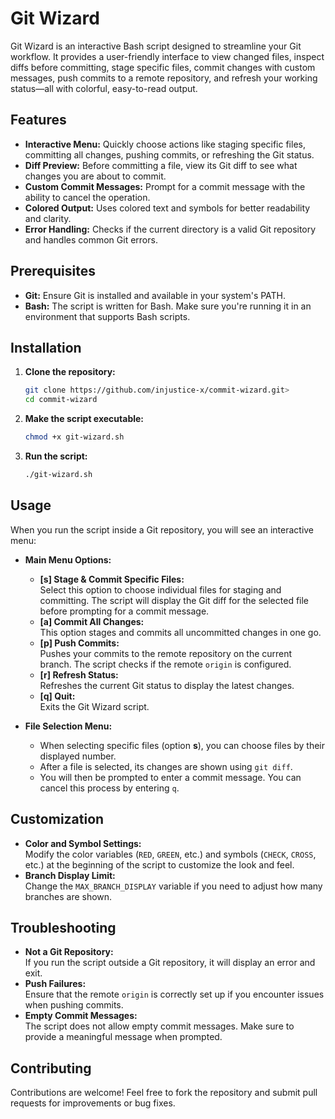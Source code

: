 # Git Wizard

Git Wizard is an interactive Bash script designed to streamline your Git workflow. It provides a user-friendly interface to view changed files, inspect diffs before committing, stage specific files, commit changes with custom messages, push commits to a remote repository, and refresh your working status—all with colorful, easy-to-read output.

## Features

- **Interactive Menu:** Quickly choose actions like staging specific files, committing all changes, pushing commits, or refreshing the Git status.
- **Diff Preview:** Before committing a file, view its Git diff to see what changes you are about to commit.
- **Custom Commit Messages:** Prompt for a commit message with the ability to cancel the operation.
- **Colored Output:** Uses colored text and symbols for better readability and clarity.
- **Error Handling:** Checks if the current directory is a valid Git repository and handles common Git errors.

## Prerequisites

- **Git:** Ensure Git is installed and available in your system's PATH.
- **Bash:** The script is written for Bash. Make sure you're running it in an environment that supports Bash scripts.

## Installation

1. **Clone the repository:**

   ```bash
   git clone https://github.com/injustice-x/commit-wizard.git>
   cd commit-wizard
   ```

2. **Make the script executable:**

   ```bash
   chmod +x git-wizard.sh
   ```

3. **Run the script:**

   ```bash
   ./git-wizard.sh
   ```

## Usage

When you run the script inside a Git repository, you will see an interactive menu:

- **Main Menu Options:**

  - **[s] Stage & Commit Specific Files:**  
    Select this option to choose individual files for staging and committing. The script will display the Git diff for the selected file before prompting for a commit message.
  - **[a] Commit All Changes:**  
    This option stages and commits all uncommitted changes in one go.
  - **[p] Push Commits:**  
    Pushes your commits to the remote repository on the current branch. The script checks if the remote `origin` is configured.
  - **[r] Refresh Status:**  
    Refreshes the current Git status to display the latest changes.
  - **[q] Quit:**  
    Exits the Git Wizard script.

- **File Selection Menu:**
  - When selecting specific files (option **s**), you can choose files by their displayed number.
  - After a file is selected, its changes are shown using `git diff`.
  - You will then be prompted to enter a commit message. You can cancel this process by entering `q`.

## Customization

- **Color and Symbol Settings:**  
  Modify the color variables (`RED`, `GREEN`, etc.) and symbols (`CHECK`, `CROSS`, etc.) at the beginning of the script to customize the look and feel.
- **Branch Display Limit:**  
  Change the `MAX_BRANCH_DISPLAY` variable if you need to adjust how many branches are shown.

## Troubleshooting

- **Not a Git Repository:**  
  If you run the script outside a Git repository, it will display an error and exit.
- **Push Failures:**  
  Ensure that the remote `origin` is correctly set up if you encounter issues when pushing commits.
- **Empty Commit Messages:**  
  The script does not allow empty commit messages. Make sure to provide a meaningful message when prompted.

## Contributing

Contributions are welcome! Feel free to fork the repository and submit pull requests for improvements or bug fixes.
